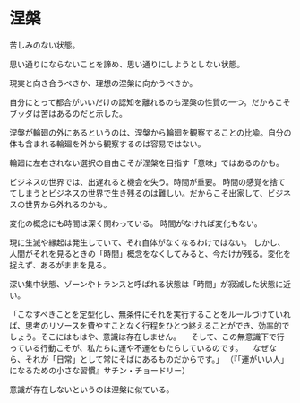 # 涅槃

苦しみのない状態。

思い通りにならないことを諦め、思い通りにしようとしない状態。

現実と向き合うべきか、理想の涅槃に向かうべきか。

自分にとって都合がいいだけの認知を離れるのも涅槃の性質の一つ。だからこそブッダは苦はあるのだと示した。

涅槃が輪廻の外にあるというのは、涅槃から輪廻を観察することの比喩。自分の体も含まれる輪廻を外から観察するのは容易ではない。

輪廻に左右されない選択の自由こそが涅槃を目指す「意味」ではあるのかも。

ビジネスの世界では、出遅れると機会を失う。時間が重要。
時間の感覚を捨ててしまうとビジネスの世界で生き残るのは難しい。だからこそ出家して、ビジネスの世界から外れるのかも。

変化の概念にも時間は深く関わっている。
時間がなければ変化もない。

現に生滅や縁起は発生していて、それ自体がなくなるわけではない。
しかし、人間がそれを見るときの「時間」概念をなくしてみると、今だけが残る。変化を捉えず、あるがままを見る。

深い集中状態、ゾーンやトランスと呼ばれる状態は「時間」が寂滅した状態に近い。

「こなすべきことを定型化し、無条件にそれを実行することをルールづけていれば、思考のリソースを費やすことなく行程をひとつ終えることができ、効率的でしょう。そこにはもはや、意識は存在しません。 　そして、この無意識下で行っている行動こそが、私たちに運や不運をもたらしているのです。 　なぜなら、それが「日常」として常にそばにあるものだからです。」
（『「運がいい人」になるための小さな習慣』サチン・チョードリー）

意識が存在しないというのは涅槃に似ている。
